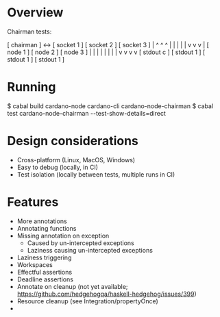 
# Overview

Chairman tests:

  [ chairman ] <-> [ socket 1 ]    [ socket 2 ]    [ socket 3 ]
        |               ^               ^               ^
        |               |               |               |
        |               v               v               v
        |          [  node 1  ]    [  node 2  ]    [  node 3  ]
        |               |               |               |
        |               |               |               |
        v               v               v               v
  [ stdout c ]     [ stdout 1 ]    [ stdout 1 ]    [ stdout 1 ]

# Running

$ cabal build cardano-node cardano-cli cardano-node-chairman
$ cabal test cardano-node-chairman --test-show-details=direct

# Design considerations

* Cross-platform (Linux, MacOS, Windows)
* Easy to debug (locally, in CI)
* Test isolation (locally between tests, multiple runs in CI)

# Features

* More annotations
* Annotating functions
* Missing annotation on exception
  * Caused by un-intercepted exceptions
  * Laziness causing un-intercepted exceptions
* Laziness triggering
* Workspaces
* Effectful assertions
* Deadline assertions
* Annotate on cleanup (not yet available; https://github.com/hedgehogqa/haskell-hedgehog/issues/399)
* Resource cleanup (see Integration/propertyOnce)
* 


